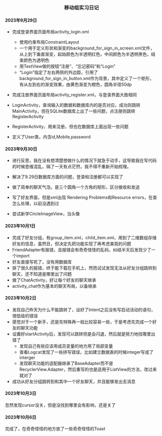 <h3 align="center">移动组实习日记</h3>

#### 2023年9月29日

- 完成登录界面页面布局activity_login.xml

  - 使用约束布局ConstraintLayout
  - 一个用于定义形状和渐变的background_for_sign_in_screen.xml文件，从上到下垂直渐变，起始颜色为半透明红色，中间颜色为半透明黑色，结束颜色为透明色
  - 用TextView做的按钮“注册”、“忘记密码”和“Login”
  - “Login”指定了左右两侧的外边距，引用了background_for_sign_in_button.xml作为背景，其中定义了一个矩形，有从左到右的渐变效果，由黄色渐变为橙色，圆角半径50dp
- 完成注册界面页面布局activity_register.xml，与登录界面大致相同
- LoginActivity，查询输入的数据和数据库内的是否对应，成功则跳转MainActivity，但在SQLite数据库上出了一些问题，点注册则跳转RegisterActivity
- RegisterActivity，用来注册，但也在数据库上面出现一些问题
- 定义了User类，内含id,Mobile,password

#### 2023年9月30日

- 进行反思，我在没有想清楚想做什么的情况下就急于动手，这导致我在写代码的时候思维混乱，隔了一天有点茫然，我不得不重新开始梳理。

- 解决了9.29日数据库方面的问题，登录和注册都可以实现了

- 做了简单的聊天气泡，是三个圆角一个方角的矩形，区分接收和发送

- 写了好友界面，但是xml出现 Rendering Problems和Resource errors，在查怎么处理，以前没遇到过

- 尝试新学CircleImageView，当头像

#### 2023年10月1日

- 完成了好友分组，有group_item.xml，child_item.xml，用到了二维数组存储好友的信息，虽然丑，但决定先把功能实现了再考虑美观的问题
- FriendAdapter有报错，且报错会有奇奇怪怪的乱码，纠结半天后发现少了一个import
- 好友直接写死了，没有用数据库
- 排了很久的报错，终于能下载在手机上，然而试试发现无法从好友分组跳转到聊天，还不知道是哪里出了问题
- 做了ChatActivity，好让每个好友的聊天继承
- activity_chat作为基本的聊天布局，以备继承

#### 2023年10月2日

- 发现自己昨天为什么不能跳转了，设好了Intent之后没有写启动活动的语句，很低级的错误
- 感觉对于一个新手，还是先特殊再一般比较容易一些，于是考虑先完成一个好友的聊天功能
- 设置好startActivity后，发现可以跳转但是会闪退，然后就是努力地找哪里出错了
  - 发现自己有些应该用成员变量的地方用了局部变量
  - 查看Logcat发现了一些拼写错误，比如建立数据表的时候integer写成了interger
  - 发现聊天功能的适配器继承了BaseAdapter而不是RecyclerView.Adapter，然后重写的也是适用于ListView的方法，改过来就对了
- 成功从好友分组跳转到和其中一个好友聊天，并且能够发出去消息

#### 2023年10月3日

忽然发现cursor没关，但是没找到哪里会有影响，还是关了

#### 2023年10月6日

完成了，在奇奇怪怪的地方放了一些奇奇怪怪的Toast
